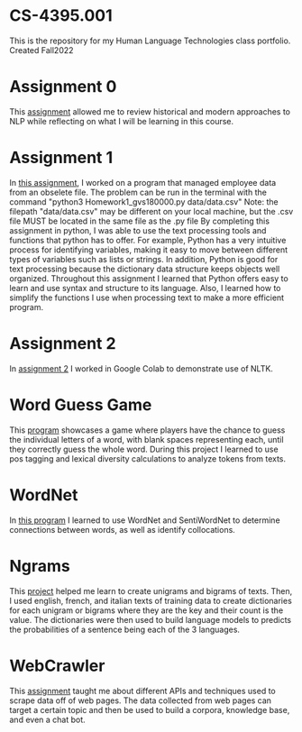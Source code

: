 # CS-4395.001
 This is the repository for my Human Language Technologies class portfolio. Created Fall2022
 
# Assignment 0
 This [assignment](Overview-of-NLP.pdf) allowed me to review historical and modern approaches to NLP while reflecting on what I will be learning in this course.
# Assignment 1
 In [this assignment](Homework1_gvs180000.py), I worked on a program that managed employee data from an obselete file. 
 The problem can be run in the terminal with the command "python3 Homework1_gvs180000.py data/data.csv" 
  Note: the filepath "data/data.csv" may be different on your local machine, but the .csv file MUST be located in the same file as the .py file
 By completing this assignment in python, I was able to use the text processing tools and functions that python has to offer.
 For example, Python has a very intuitive process for identifying variables, making it easy to move between different types of variables such as lists or strings.
 In addition, Python is good for text processing because the dictionary data structure keeps objects well organized.
 Throughout this assignment I learned that Python offers easy to learn and use syntax and structure to its language. Also, I learned how to simplify the functions I use
 when processing text to make a more efficient program.
 
# Assignment 2
  In [assignment 2](Assignment2_gvs180000.ipynb%20-%20Colaboratory.pdf) I worked in Google Colab to demonstrate use of NLTK.

# Word Guess Game
 This [program](WordGuessGame) showcases a game where players have the chance to guess the individual letters of a word, with blank spaces representing each, until they correctly guess the whole word. During this project I learned to use pos tagging and lexical diversity calculations to analyze tokens from texts.
 
# WordNet
 In [this program](gvs180000-Portfolio-WordNet-Colaboratory.pdf) I learned to use WordNet and SentiWordNet to determine connections between words, as well as identify collocations.

# Ngrams
 This [project](Ngrams) helped me learn to create unigrams and bigrams of texts. Then, I used english, french, and italian texts of training data to create dictionaries for each unigram or bigrams where they are the key and their count is the value. The dictionaries were then used to build language models to predicts the probabilities of a sentence being each of the 3 languages. 
 
# WebCrawler
This [assignment](WebCrawler) taught me about different APIs and techniques used to scrape data off of web pages. The data collected from web pages can target a certain topic and then be used to build a corpora, knowledge base, and even a chat bot.
